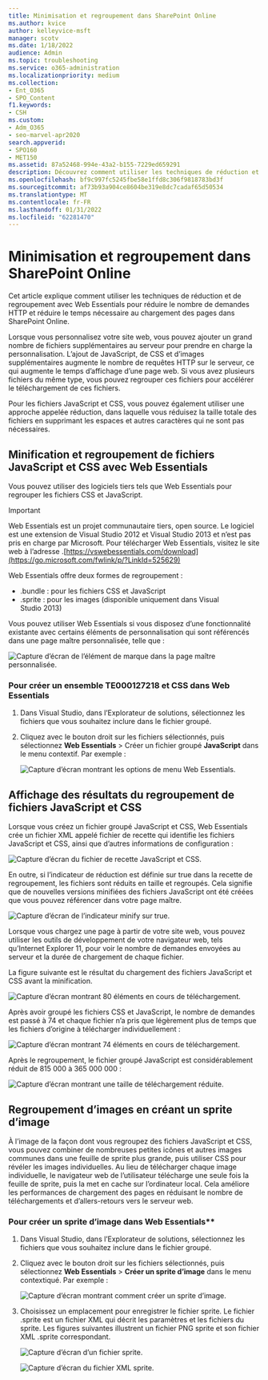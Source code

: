```yaml
---
title: Minimisation et regroupement dans SharePoint Online
ms.author: kvice
author: kelleyvice-msft
manager: scotv
ms.date: 1/18/2022
audience: Admin
ms.topic: troubleshooting
ms.service: o365-administration
ms.localizationpriority: medium
ms.collection:
- Ent_O365
- SPO_Content
f1.keywords:
- CSH
ms.custom:
- Adm_O365
- seo-marvel-apr2020
search.appverid:
- SPO160
- MET150
ms.assetid: 87a52468-994e-43a2-b155-7229ed659291
description: Découvrez comment utiliser les techniques de réduction et de regroupement avec Web Essentials pour réduire les demandes HTTP et le temps nécessaire au chargement des pages dans SharePoint Online.
ms.openlocfilehash: bf9c997fc5245fbe58e1ffd8c306f9818783bd3f
ms.sourcegitcommit: af73b93a904ce8604be319e8dc7cadaf65d50534
ms.translationtype: MT
ms.contentlocale: fr-FR
ms.lasthandoff: 01/31/2022
ms.locfileid: "62281470"
---
```

# <a name="minification-and-bundling-in-sharepoint-online"></a>Minimisation et regroupement dans SharePoint Online

Cet article explique comment utiliser les techniques de réduction et de regroupement avec Web Essentials pour réduire le nombre de demandes HTTP et réduire le temps nécessaire au chargement des pages dans SharePoint Online.
  
Lorsque vous personnalisez votre site web, vous pouvez ajouter un grand nombre de fichiers supplémentaires au serveur pour prendre en charge la personnalisation. L’ajout de JavaScript, de CSS et d’images supplémentaires augmente le nombre de requêtes HTTP sur le serveur, ce qui augmente le temps d’affichage d’une page web. Si vous avez plusieurs fichiers du même type, vous pouvez regrouper ces fichiers pour accélérer le téléchargement de ces fichiers.
  
Pour les fichiers JavaScript et CSS, vous pouvez également utiliser une approche appelée réduction, dans laquelle vous réduisez la taille totale des fichiers en supprimant les espaces et autres caractères qui ne sont pas nécessaires.
  
## <a name="minification-and-bundling-javascript-and-css-files-with-web-essentials"></a>Minification et regroupement de fichiers JavaScript et CSS avec Web Essentials

Vous pouvez utiliser des logiciels tiers tels que Web Essentials pour regrouper les fichiers CSS et JavaScript.
  
> [!IMPORTANT]
> Web Essentials est un projet communautaire tiers, open source. Le logiciel est une extension de Visual Studio 2012 et Visual Studio 2013 et n’est pas pris en charge par Microsoft. Pour télécharger Web Essentials, visitez le site web à l’adresse .[https://vswebessentials.com/download](https://go.microsoft.com/fwlink/p/?LinkId=525629)
  
Web Essentials offre deux formes de regroupement :
  
- .bundle : pour les fichiers CSS et JavaScript
- .sprite : pour les images (disponible uniquement dans Visual Studio 2013)

Vous pouvez utiliser Web Essentials si vous disposez d’une fonctionnalité existante avec certains éléments de personnalisation qui sont référencés dans une page maître personnalisée, telle que :
  
![Capture d’écran de l’élément de marque dans la page maître personnalisée.](../media/3a6eba36-973d-482b-8556-a9394b8ba19f.png)
  
### <a name="to-create-a-te000127218-and-css-bundle-in-web-essentials"></a>Pour créer un ensemble TE000127218 et CSS dans Web Essentials
  
1. Dans Visual Studio, dans l’Explorateur de solutions, sélectionnez les fichiers que vous souhaitez inclure dans le fichier groupé.
2. Cliquez avec le bouton droit sur les fichiers sélectionnés, puis sélectionnez **Web Essentials** \> Créer un fichier groupé **JavaScript** dans le menu contextif. Par exemple :

    ![Capture d’écran montrant les options de menu Web Essentials.](../media/41aac84c-4538-4f78-b454-46e651f868a3.png)
  
## <a name="viewing-the-results-of-bundling-javascript-and-css-files"></a>Affichage des résultats du regroupement de fichiers JavaScript et CSS

Lorsque vous créez un fichier groupé JavaScript et CSS, Web Essentials crée un fichier XML appelé fichier de recette qui identifie les fichiers JavaScript et CSS, ainsi que d’autres informations de configuration :
  
![Capture d’écran du fichier de recette JavaScript et CSS.](../media/7ba891f8-52d8-467b-a0f6-b062dd1137a4.png)
  
En outre, si l’indicateur de réduction est définie sur true dans la recette de regroupement, les fichiers sont réduits en taille et regroupés. Cela signifie que de nouvelles versions minifiées des fichiers JavaScript ont été créées que vous pouvez référencer dans votre page maître.
  
![Capture d’écran de l’indicateur minify sur true.](../media/50523af2-6412-4117-ac3d-5bd26f6d562e.png)
  
Lorsque vous chargez une page à partir de votre site web, vous pouvez utiliser les outils de développement de votre navigateur web, tels qu’Internet Explorer 11, pour voir le nombre de demandes envoyées au serveur et la durée de chargement de chaque fichier.
  
La figure suivante est le résultat du chargement des fichiers JavaScript et CSS avant la minification.
  
![Capture d’écran montrant 80 éléments en cours de téléchargement.](../media/e2df3912-1923-46e6-8cf2-3015a31554e1.png)
  
Après avoir groupé les fichiers CSS et JavaScript, le nombre de demandes est passé à 74 et chaque fichier n’a pris que légèrement plus de temps que les fichiers d’origine à télécharger individuellement :
  
![Capture d’écran montrant 74 éléments en cours de téléchargement.](../media/686c4387-70e8-4a74-9d45-059f33a91184.png)
  
Après le regroupement, le fichier groupé JavaScript est considérablement réduit de 815 000 à 365 000 000 :
  
![Capture d’écran montrant une taille de téléchargement réduite.](../media/5e7dbd98-faff-4f68-b320-108fb252e395.png)
  
## <a name="bundling-images-by-creating-an-image-sprite"></a>Regroupement d’images en créant un sprite d’image

À l’image de la façon dont vous regroupez des fichiers JavaScript et CSS, vous pouvez combiner de nombreuses petites icônes et autres images communes dans une feuille de sprite plus grande, puis utiliser CSS pour révéler les images individuelles. Au lieu de télécharger chaque image individuelle, le navigateur web de l’utilisateur télécharge une seule fois la feuille de sprite, puis la met en cache sur l’ordinateur local. Cela améliore les performances de chargement des pages en réduisant le nombre de téléchargements et d’allers-retours vers le serveur web.
  
### <a name="to-create-an-image-sprite-in-web-essentials"></a>Pour créer un sprite d’image dans Web Essentials**
  
1. Dans Visual Studio, dans l’Explorateur de solutions, sélectionnez les fichiers que vous souhaitez inclure dans le fichier groupé.
2. Cliquez avec le bouton droit sur les fichiers sélectionnés, puis sélectionnez **Web Essentials** \> **Créer un sprite d’image** dans le menu contextiqué. Par exemple :

    ![Capture d’écran montrant comment créer un sprite d’image.](../media/de0fe741-4ef7-4e3b-bafa-ef9f4822dac6.png)
  
3. Choisissez un emplacement pour enregistrer le fichier sprite. Le fichier .sprite est un fichier XML qui décrit les paramètres et les fichiers du sprite. Les figures suivantes illustrent un fichier PNG sprite et son fichier XML .sprite correspondant.

    ![Capture d’écran d’un fichier sprite.](../media/0876bb2a-d1b9-4169-8e95-9c290d628d90.png)
  
    ![Capture d’écran du fichier XML sprite.](../media/d1f94776-280d-4d56-abb5-384f145d9989.png)
